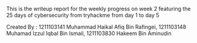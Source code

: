 This is the writeup report for the weekly progress on week 2 featuring the 25 days of cybersecurity from tryhackme from day 1 to day 5

Created By :
1211103141 Muhammad Haikal Afiq Bin Rafingei, 
1211103148 Muhamad Izzul Iqbal Bin Ismail, 
1211103830 Hakeem Bin Aminudin
